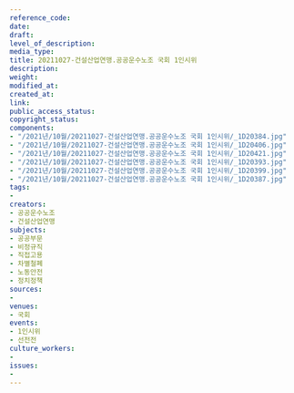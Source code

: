 ```yaml
---
reference_code: 
date: 
draft: 
level_of_description: 
media_type: 
title: 20211027-건설산업연맹.공공운수노조 국회 1인시위
description: 
weight: 
modified_at: 
created_at: 
link: 
public_access_status: 
copyright_status: 
components:
- "/2021년/10월/20211027-건설산업연맹.공공운수노조 국회 1인시위/_1D20384.jpg"
- "/2021년/10월/20211027-건설산업연맹.공공운수노조 국회 1인시위/_1D20406.jpg"
- "/2021년/10월/20211027-건설산업연맹.공공운수노조 국회 1인시위/_1D20421.jpg"
- "/2021년/10월/20211027-건설산업연맹.공공운수노조 국회 1인시위/_1D20393.jpg"
- "/2021년/10월/20211027-건설산업연맹.공공운수노조 국회 1인시위/_1D20399.jpg"
- "/2021년/10월/20211027-건설산업연맹.공공운수노조 국회 1인시위/_1D20387.jpg"
tags:
- 
creators:
- 공공운수노조
- 건설산업연맹
subjects:
- 공공부문
- 비정규직
- 직접고용
- 차별철폐
- 노동안전
- 정치정책
sources:
- 
venues:
- 국회
events:
- 1인시위
- 선전전
culture_workers:
- 
issues:
- 
---
```


